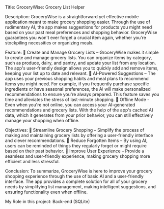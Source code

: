 Title: GroceryWise: Grocery List Helper

Description: GroceryWise is a straightforward yet effective mobile application meant to make grocery shopping easier. Through the use of rudimentary AI, the app makes suggestions for products you might need based on your past meal preferences and shopping behavior. GroceryWise guarantees you won't ever forget a crucial item again, whether you're stockpiling necessities or organizing meals.

Feature:  Create and Manage Grocery Lists – GroceryWise makes it simple to create and manage grocery lists. You can organize items by category, such as produce, dairy, and pantry, and update your list from any location. The app's user-friendly design allows you to quickly add and remove items, keeping your list up to date and relevant.  AI-Powered Suggestions – The app uses your previous shopping habits and meal plans to recommend items you might need. For example, if you frequently purchase specific ingredients or have seasonal preferences, the AI will make personalized recommendations to ensure you're always prepared. This feature saves you time and alleviates the stress of last-minute shopping.  Offline Mode - Even when you're not online, you can access your AI-generated recommendations and grocery lists. With the help of the app's cached AI data, which it generates from your prior behavior, you can still effectively manage your shopping when offline.

Objectives:  Streamline Grocery Shopping – Simplify the process of making and maintaining grocery lists by offering a user-friendly interface and clever recommendations.  Reduce Forgotten Items – By using AI, users can be reminded of things they regularly forget or might require based on their past behavior.  Improve User Experience – Provide a seamless and user-friendly experience, making grocery shopping more efficient and less stressful.

Conclusion: To summarize, GroceryWise is here to improve your grocery shopping experience through the use of basic AI and a user-friendly interface. The app provides a complete solution for all of your grocery needs by simplifying list management, making intelligent suggestions, and ensuring functionality even when offline.

My Role in this project: Back-end (SQLite)
